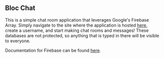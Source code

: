 ## Bloc Chat

This is a simple chat room application that leverages Google's Firebase Array. Simply navigate to the site where the application is hosted <a href="">here</a>, create a username, and start making chat rooms and messages! These databases are not protected, so anything that is typed in there will be visible to everyone.

Documentation for Firebase can be found <a href="https://firebase.google.com/docs/">here</a>.